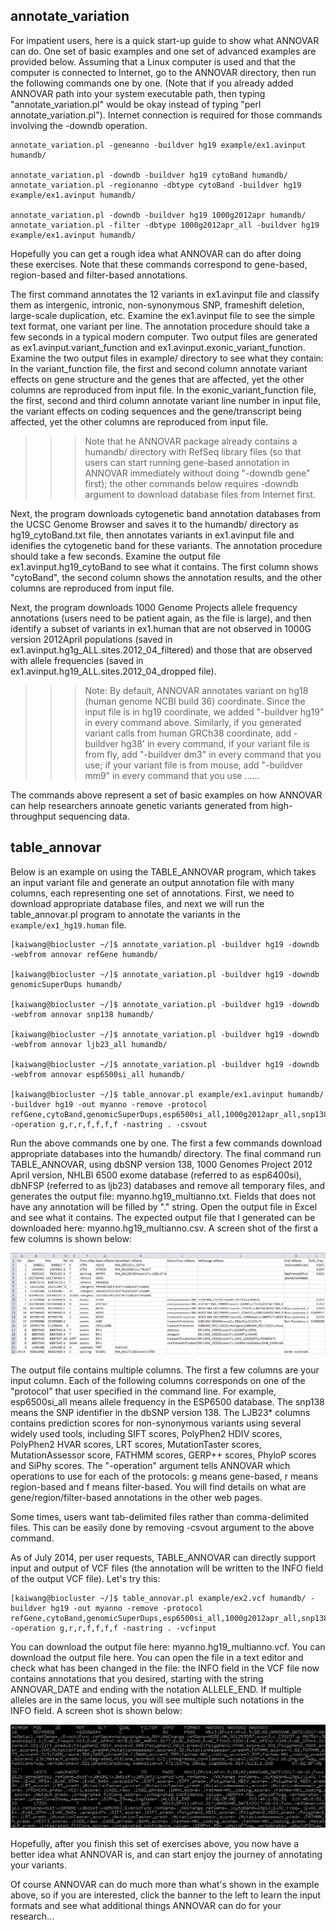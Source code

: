 ## annotate_variation

For impatient users, here is a quick start-up guide to show what ANNOVAR can do. One set of basic examples and one set of advanced examples are provided below. Assuming that a Linux computer is used and that the computer is connected to Internet, go to the ANNOVAR directory, then run the following commands one by one. (Note that if you already added ANNOVAR path into your system executable path, then typing "annotate_variation.pl" would be okay instead of typing "perl annotate_variation.pl"). Internet connection is required for those commands involving the -downdb operation.

```
annotate_variation.pl -geneanno -buildver hg19 example/ex1.avinput humandb/

annotate_variation.pl -downdb -buildver hg19 cytoBand humandb/
annotate_variation.pl -regionanno -dbtype cytoBand -buildver hg19 example/ex1.avinput humandb/ 

annotate_variation.pl -downdb -buildver hg19 1000g2012apr humandb/
annotate_variation.pl -filter -dbtype 1000g2012apr_all -buildver hg19 example/ex1.avinput humandb/
```

Hopefully you can get a rough idea what ANNOVAR can do after doing these exercises. Note that these commands correspond to gene-based, region-based and filter-based annotations.

The first command annotates the 12 variants in ex1.avinput file and classify them as intergenic, intronic, non-synonymous SNP, frameshift deletion, large-scale duplication, etc. Examine the ex1.avinput file to see the simple text format, one variant per line. The annotation procedure should take a few seconds in a typical modern computer. Two output files are generated as ex1.avinput.variant_function and ex1.avinput.exonic_variant_function. Examine the two output files in example/ directory to see what they contain: In the variant_function file, the first and second column annotate variant effects on gene structure and the genes that are affected, yet the other columns are reproduced from input file. In the exonic_variant_function file, the first, second and third column annotate variant line number in input file, the variant effects on coding sequences and the gene/transcript being affected, yet the other columns are reproduced from input file.

>>>Note that he ANNOVAR package already contains a humandb/ directory with RefSeq library files (so that users can start running gene-based annotation in ANNOVAR immediately without doing "-downdb gene" first); the other commands below requires -downdb argument to download database files from Internet first.

Next, the program downloads cytogenetic band annotation databases from the UCSC Genome Browser and saves it to the humandb/ directory as hg19_cytoBand.txt file, then annotates variants in ex1.avinput file and idenifies the cytogenetic band for these variants. The annotation procedure should take a few seconds. Examine the output file ex1.avinput.hg19_cytoBand to see what it contains. The first column shows "cytoBand", the second column shows the annotation results, and the other columns are reproduced from input file.

Next, the program downloads 1000 Genome Projects allele frequency annotations (users need to be patient again, as the file is large), and then identify a subset of variants in ex1.human that are not observed in 1000G version 2012April populations (saved in ex1.avinput.hg1g_ALL.sites.2012_04_filtered) and those that are observed with allele frequencies (saved in ex1.avinput.hg19_ALL.sites.2012_04_dropped file).

>>>Note: By default, ANNOVAR annotates variant on hg18 (human genome NCBI build 36) coordinate. Since the input file is in hg19 coordinate, we added "-buildver hg19" in every command above. Similarly, if you generated variant calls from human GRCh38 coordinate, add -buildver hg38' in every command, if your variant file is from fly, add "-buildver dm3" in every command that you use; if your variant file is from mouse, add "-buildver mm9" in every command that you use ......

The commands above represent a set of basic examples on how ANNOVAR can help researchers annoate genetic variants generated from high-throughput sequencing data.

## table_annovar

Below is an example on using the TABLE_ANNOVAR program, which takes an input variant file and generate an output annotation file with many columns, each representing one set of annotations. First, we need to download appropriate database files, and next we will run the table_annovar.pl program to annotate the variants in the `example/ex1_hg19.human` file.

```
[kaiwang@biocluster ~/]$ annotate_variation.pl -buildver hg19 -downdb -webfrom annovar refGene humandb/

[kaiwang@biocluster ~/]$ annotate_variation.pl -buildver hg19 -downdb genomicSuperDups humandb/ 

[kaiwang@biocluster ~/]$ annotate_variation.pl -buildver hg19 -downdb -webfrom annovar snp138 humandb/ 

[kaiwang@biocluster ~/]$ annotate_variation.pl -buildver hg19 -downdb -webfrom annovar ljb23_all humandb/

[kaiwang@biocluster ~/]$ annotate_variation.pl -buildver hg19 -downdb -webfrom annovar esp6500si_all humandb/

[kaiwang@biocluster ~/]$ table_annovar.pl example/ex1.avinput humandb/ -buildver hg19 -out myanno -remove -protocol refGene,cytoBand,genomicSuperDups,esp6500si_all,1000g2012apr_all,snp138,ljb23_all -operation g,r,r,f,f,f,f -nastring . -csvout
```

Run the above commands one by one. The first a few commands download appropriate databases into the humandb/ directory. The final command run TABLE_ANNOVAR, using dbSNP version 138, 1000 Genomes Project 2012 April version, NHLBI 6500 exome database (referred to as esp6400si), dbNFSP (referred to as ljb23) databases and remove all temporary files, and generates the output file: myanno.hg19_multianno.txt. Fields that does not have any annotation will be filled by "." string. Open the output file in Excel and see what it contains. The expected output file that I generated can be downloaded here: myanno.hg19_multianno.csv. A screen shot of the first a few columns is shown below:

![table_annovar](/img/table_annovar.PNG)

The output file contains multiple columns. The first a few columns are your input column. Each of the following columns corresponds on one of the "protocol" that user specified in the command line. For example, esp6500si_all means allele frequency in the ESP6500 database. The snp138 means the SNP identifier in the dbSNP version 138. The LJB23* columns contains prediction scores for non-synonymous variants using several widely used tools, including SIFT scores, PolyPhen2 HDIV scores, PolyPhen2 HVAR scores, LRT scores, MutationTaster scores, MutationAssessor score, FATHMM scores, GERP++ scores, PhyloP scores and SiPhy scores. The "-operation" argument tells ANNOVAR which operations to use for each of the protocols: g means gene-based, r means region-based and f means filter-based. You will find details on what are gene/region/filter-based annotations in the other web pages.

Some times, users want tab-delimited files rather than comma-delimited files. This can be easily done by removing -csvout argument to the above command.

As of July 2014, per user requests, TABLE_ANNOVAR can directly support input and output of VCF files (the annotation will be written to the INFO field of the output VCF file). Let's try this:

```
[kaiwang@biocluster ~/]$ table_annovar.pl example/ex2.vcf humandb/ -buildver hg19 -out myanno -remove -protocol refGene,cytoBand,genomicSuperDups,esp6500si_all,1000g2012apr_all,snp138,ljb23_all -operation g,r,r,f,f,f,f -nastring . -vcfinput
```

You can download the output file here: myanno.hg19_multianno.vcf. You can download the output file here. You can open the file in a text editor and check what has been changed in the file: the INFO field in the VCF file now contains annotations that you desired, starting with the string ANNOVAR_DATE and ending with the notation ALLELE_END. If multiple alleles are in the same locus, you will see multiple such notations in the INFO field. A screen shot is shown below:

![table_vcf](/img/table_vcf.PNG)

Hopefully, after you finish this set of exercises above, you now have a better idea what ANNOVAR is, and can start enjoy the journey of annotating your variants.

Of course ANNOVAR can do much more than what's shown in the example above, so if you are interested, click the banner to the left to learn the input formats and see what additional things ANNOVAR can do for your research...
